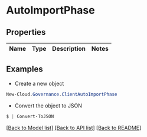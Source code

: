# AutoImportPhase
## Properties

Name | Type | Description | Notes
------------ | ------------- | ------------- | -------------

## Examples

- Create a new object
```powershell
New-Cloud.Governance.ClientAutoImportPhase 
```

- Convert the object to JSON
```powershell
$ | Convert-ToJSON
```


[[Back to Model list]](../README.md#documentation-for-models) [[Back to API list]](../README.md#documentation-for-api-endpoints) [[Back to README]](../README.md)

